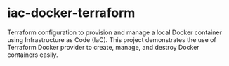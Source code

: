 # iac-docker-terraform
Terraform configuration to provision and manage a local Docker container using Infrastructure as Code (IaC). This project demonstrates the use of Terraform Docker provider to create, manage, and destroy Docker containers easily.
